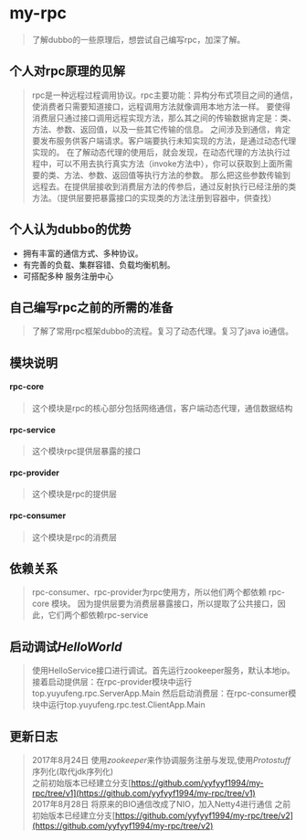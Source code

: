 # my-rpc  
>了解dubbo的一些原理后，想尝试自己编写rpc，加深了解。

个人对rpc原理的见解
---
>rpc是一种远程过程调用协议。rpc主要功能：异构分布式项目之间的通信，使消费者只需要知道接口，远程调用方法就像调用本地方法一样。
要使得消费层只通过接口调用远程实现方法，那么其之间的传输数据肯定是：类、方法、参数、返回值，以及一些其它传输的信息。
之间涉及到通信，肯定要发布服务供客户端请求。客户端要执行未知实现的方法，是通过动态代理实现的。
在了解动态代理的使用后，就会发现，在动态代理的方法执行过程中，可以不用去执行真实方法（invoke方法中），你可以获取到上面所需要的类、方法、参数、返回值等执行方法的参数。
那么把这些参数传输到远程去。在提供层接收到消费层方法的传参后，通过反射执行已经注册的类方法。（提供层要把暴露接口的实现类的方法注册到容器中，供查找）  

个人认为dubbo的优势
--  
* 拥有丰富的通信方式、多种协议。
* 有完善的负载、集群容错、负载均衡机制。
* 可搭配多种
服务注册中心


自己编写rpc之前的所需的准备
--
>了解了常用rpc框架dubbo的流程。复习了动态代理。复习了java io通信。

模块说明    
------
#### rpc-core
>这个模块是rpc的核心部分包括网络通信，客户端动态代理，通信数据结构  
#### rpc-service  
>这个模块rpc提供层暴露的接口
####  rpc-provider  
>这个模块是rpc的提供层 
####  rpc-consumer
>这个模块是rpc的消费层 

依赖关系
---
>rpc-consumer、rpc-provider为rpc使用方，所以他们两个都依赖 rpc-core 模块。
因为提供层要为消费层暴露接口，所以提取了公共接口，因此，它们两个都依赖rpc-service


启动调试*HelloWorld*
--
>使用HelloService接口进行调试。首先运行zookeeper服务，默认本地ip。接着启动提供层：在rpc-provider模块中运行top.yuyufeng.rpc.ServerApp.Main
然后启动消费层：在rpc-consumer模块中运行top.yuyufeng.rpc.test.ClientApp.Main

更新日志
----
>2017年8月24日 使用*zookeeper*来作协调服务注册与发现,使用*Protostuff*序列化(取代jdk序列化)  
之前初始版本已经建立分支[https://github.com/yyfyyf1994/my-rpc/tree/v1](https://github.com/yyfyyf1994/my-rpc/tree/v1)  
>2017年8月28日 将原来的BIO通信改成了NIO，加入Netty4进行通信 
之前初始版本已经建立分支[https://github.com/yyfyyf1994/my-rpc/tree/v2](https://github.com/yyfyyf1994/my-rpc/tree/v2)  